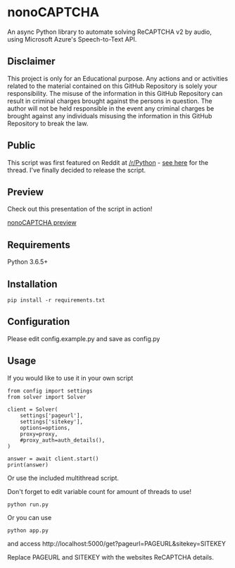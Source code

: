 nonoCAPTCHA
===========

An async Python library to automate solving ReCAPTCHA v2 by audio, using Microsoft Azure's Speech-to-Text API.

Disclaimer
----------

This project is only for an Educational purpose. Any actions and or activities related to the material contained on this GitHub Repository is solely your responsibility. The misuse of the information in this GitHub Repository can result in criminal charges brought against the persons in question. The author will not be held responsible in the event any criminal charges be brought against any individuals misusing the information in this GitHub Repository to break the law.

Public
------

This script was first featured on Reddit at [/r/Python](https://reddit.com/r/Python) - [see here](https://www.reddit.com/r/Python/comments/8oqp7v/hey_i_made_a_google_recaptcha_solver_bot_too/) for the thread. I've finally decided to release the script.

Preview
-------

Check out this presentation of the script in action!

[nonoCAPTCHA preview](https://i.redd.it/8osnqnvmm6211.gif)

Requirements
------------

Python 3.6.5+

Installation
------------

```
pip install -r requirements.txt
```

Configuration
-------------

Please edit config.example.py and save as config.py

Usage
-----

If you would like to use it in your own script

```
from config import settings
from solver import Solver
  
client = Solver(
    settings['pageurl'],
    settings['sitekey'],
    options=options,
    proxy=proxy,
    #proxy_auth=auth_details(),
)

answer = await client.start()
print(answer)
```

Or use the included multithread script.

Don't forget to edit variable count for amount of threads to use!

```
python run.py
```

Or you can use

```
python app.py
```

and access http://localhost:5000/get?pageurl=PAGEURL&sitekey=SITEKEY

Replace PAGEURL and SITEKEY with the websites ReCAPTCHA details.
